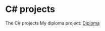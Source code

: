 # C# projects
The C# projects
My diploma project: [Diploma](https://github.com/RadikSeyfullin/c-sharp-projects/tree/master/Radik)
